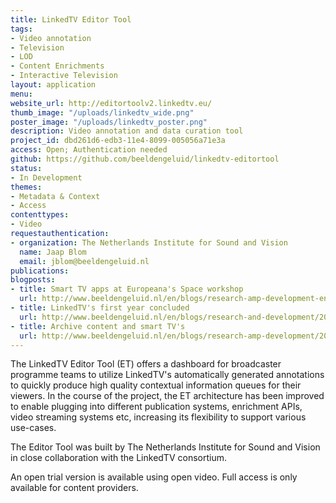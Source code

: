 ```yaml
---
title: LinkedTV Editor Tool
tags:
- Video annotation
- Television
- LOD
- Content Enrichments
- Interactive Television
layout: application
menu: 
website_url: http://editortoolv2.linkedtv.eu/
thumb_image: "/uploads/linkedtv_wide.png"
poster_image: "/uploads/linkedtv_poster.png"
description: Video annotation and data curation tool
project_id: dbd261d6-edb3-11e4-8099-005056a71e3a
access: Open; Authentication needed
github: https://github.com/beeldengeluid/linkedtv-editortool
status:
- In Development
themes:
- Metadata & Context
- Access
contenttypes:
- Video
requestauthentication:
- organization: The Netherlands Institute for Sound and Vision
  name: Jaap Blom
  email: jblom@beeldengeluid.nl
publications: 
blogposts:
- title: Smart TV apps at Europeana's Space workshop
  url: http://www.beeldengeluid.nl/en/blogs/research-amp-development-en/201503/smart-tv-apps-europeana-space-workshop
- title: LinkedTV's first year concluded
  url: http://www.beeldengeluid.nl/en/blogs/research-and-development/201302/linkedtvs-first-year-concluded
- title: Archive content and smart TV's
  url: http://www.beeldengeluid.nl/en/blogs/research-amp-development/201310/archive-content-and-smart-tvs
---
```


The LinkedTV Editor Tool (ET) offers a dashboard for broadcaster programme teams to utilize LinkedTV's automatically generated annotations to quickly produce high quality contextual information queues for their viewers. In the course of the project, the ET architecture has been improved to enable plugging into different publication systems, enrichment APIs, video streaming systems etc, increasing its flexibility to support various use-cases.

The Editor Tool was built by The Netherlands Institute for Sound and Vision in close collaboration with the LinkedTV consortium.

An open trial version is available using open video. Full access is only available for content providers.
